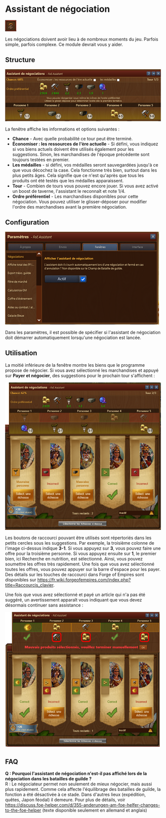 # Assistant de négociation

![Icône](./.images/icon.png)

Les négociations doivent avoir lieu à de nombreux moments du jeu. Parfois simple, parfois complexe. Ce module devrait vous y aider. 

## Structure

![Sructure](./.images/Screenshot.png)

La fenêtre affiche les informations et options suivantes :

* **Chance** - Avec quelle probabilité ce tour peut être terminé.
* **Économiser : les ressources de l'ère actuelle** - Si défini, vous indiquez si vos biens actuels doivent être utilisés également pour les suggestions. Sinon, les marchandises de l'époque précédente sont toujours testées en premier. 
* **Les médailles** - si défini, vos médailles seront sauvegardées jusqu'à ce que vous décochez la case. Cela fonctionne très bien, surtout dans les plus petits âges. Cela signifie que ce n'est qu'après que tous les produits ont été testés que les médailles apparaissent. 
* **Tour** - Combien de tours vous pouvez encore jouer. Si vous avez activé un boost de taverne, l'assistant le reconnaît et note 1/4. 
* **Ordre préférentiel** - Les marchandises disponibles pour cette négociation. Vous pouvez utiliser le glisser-déposer pour modifier l'ordre des marchandises avant la première négociation. 

## Configuration

![Configuration](./.images/Screenshot01.png)

Dans les paramètres, il est possible de spécifier si l'assistant de négociation doit démarrer automatiquement lorsqu'une négociation est lancée. 

## Utilisation

La moitié inférieure de la fenêtre montre les biens que le programme propose de négocier. Si vous avez sélectionné les marchandises et appuyé sur **Payer et négocier**, des suggestions pour le prochain tour s'affichent : 

![2e tour](./.images/Screenshot02.png)

Les boutons de raccourci pouvant être utilisés sont répertoriés dans les petits cercles sous les suggestions. Par exemple, la troisième colonne de l'image ci-dessus indique **3-1**. Si vous appuyez sur **3**, vous pouvez faire une offre pour la troisième personne. Si vous appuyez ensuite sur **1**, le premier bien, ici Recherche en nutrition, est sélectionné. Ainsi, vous pouvez soumettre les offres très rapidement. Une fois que vous avez sélectionné toutes les offres, vous pouvez appuyer sur la barre d'espace pour les payer. Des détails sur les touches de raccourci dans Forge of Empires sont disponibles sur https://fr.wiki.forgeofempires.com/index.php?title=Raccourcis_clavier.

Une fois que vous avez sélectionné et payé un article qui n'a pas été suggéré, un avertissement apparaît vous indiquant que vous devez désormais continuer sans assistance : 

 ![Mauvais choix de ressource](./.images/Screenshot03.png)
 
 ## FAQ
 
**Q : Pourquoi l'assistant de négociation n'est-il pas affiché lors de la négociation dans les batailles de guilde ?** <br>
R : Le négociateur permet non seulement de mieux négocier, mais aussi plus rapidement. Comme cela affecte l'équilibrage des batailles de guilde, la fonction a été désactivée à ce stade. Dans d'autres lieux (expédition, quêtes, Japon féodal) il demeure. Pour plus de détails, voir https://discuss.foe-helper.com/d/355-anderungen-am-foe-helfer-changes-to-the-foe-helper (texte disponible seulement en allemand et anglais) 

